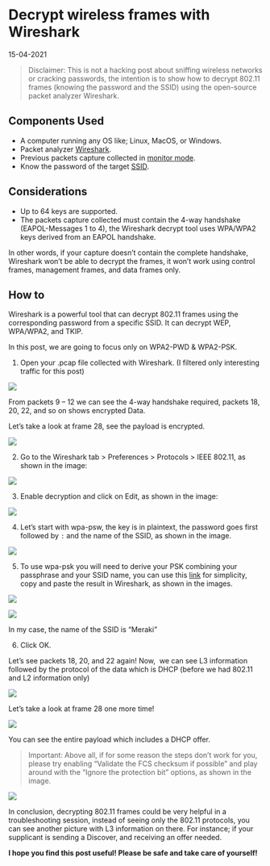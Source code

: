 # Decrypt wireless frames with Wireshark

15-04-2021

> Disclaimer:
> This is not a hacking post about sniffing wireless networks or cracking passwords, the intention is to show how to decrypt 802.11 frames (knowing the password and the SSID) using the open-source packet analyzer Wireshark.

## Components Used

- A computer running any OS like; Linux, MacOS, or Windows.
- Packet analyzer [Wireshark](https://www.wireshark.org/download.html).
- Previous packets capture collected in [monitor mode](https://documentation.meraki.com/MR/Monitoring_and_Reporting/Capturing_Wireless_Traffic_from_a_Client_Machine).
- Know the password of the target [SSID](<https://en.wikipedia.org/wiki/Service_set_(802.11_network)>).

## Considerations

- Up to 64 keys are supported.
- The packets capture collected must contain the 4-way handshake (EAPOL-Messages 1 to 4), the Wireshark decrypt tool uses WPA/WPA2 keys derived from an EAPOL handshake.

In other words, if your capture doesn’t contain the complete handshake, Wireshark won’t be able to decrypt the frames, it won’t work using control frames, management frames, and data frames only.

## How to

Wireshark is a powerful tool that can decrypt 802.11 frames using the corresponding password from a specific SSID. It can decrypt WEP, WPA/WPA2, and TKIP.

In this post, we are going to focus only on WPA2-PWD & WPA2-PSK.

1.  Open your .pcap file collected with Wireshark. (I filtered only interesting traffic for this post)

![](./image_01.png)

From packets 9 – 12 we can see the 4-way handshake required, packets 18, 20, 22, and so on shows encrypted Data.

Let’s take a look at frame 28, see the payload is encrypted.

![](./image_02.png)

2. Go to the Wireshark tab > Preferences > Protocols > IEEE 802.11, as shown in the image:

![](./image_03.png)

3. Enable decryption and click on Edit, as shown in the image:

![](./image_04.png)

4. Let’s start with wpa-psw, the key is in plaintext, the password goes first followed by `:` and the name of the SSID, as shown in the image.

![](./image_05.png)

5. To use wpa-psk you will need to derive your PSK combining your passphrase and your SSID name, you can use this [link](https://www.wireshark.org/tools/wpa-psk.html) for simplicity, copy and paste the result in Wireshark, as shown in the images.

![](./image_06.png)

![](./image_07.png)

In my case, the name of the SSID is “Meraki”

6. Click OK.

Let’s see packets 18, 20, and 22 again! Now,  we can see L3 information followed by the protocol of the data which is DHCP (before we had 802.11 and L2 information only)

![](./image_08.png)

Let’s take a look at frame 28 one more time!

![](./image_09.png)

You can see the entire payload which includes a DHCP offer.

> Important:
> Above all, if for some reason the steps don’t work for you, please try enabling “Validate the FCS checksum if possible” and play around with the “Ignore the protection bit” options, as shown in the image.

![](./image_10.png)

In conclusion, decrypting 802.11 frames could be very helpful in a troubleshooting session, instead of seeing only the 802.11 protocols, you can see another picture with L3 information on there. For instance; if your supplicant is sending a Discover, and receiving an offer needed.

**I hope you find this post useful! Please be safe and take care of yourself!**
